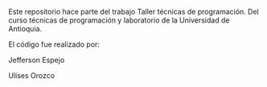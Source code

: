 Este repositorio hace parte del trabajo Taller técnicas de programación. Del curso técnicas de programación y laboratorio de la Universidad de Antioquia. 

El código fue realizado por: 

Jefferson Espejo

Ulises Orozco
